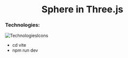 <div align="center">
<h1 style="font-size: 30px;">Sphere in Three.js</h1>
</div>

### Technologies:
![TechnologiesIcons](https://skillicons.dev/icons?i=html,css,js,ts,threejs,vite,git,github,vscode)

- cd vite
- npm run dev
